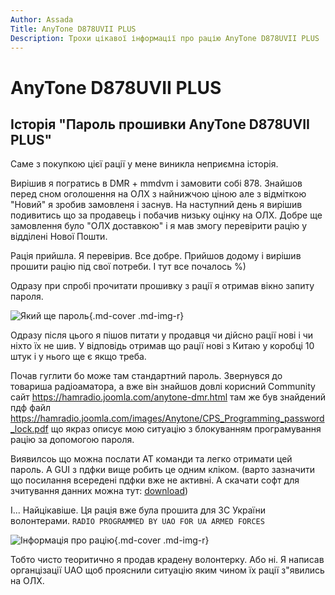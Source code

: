```yaml
---
Author: Assada
Title: AnyTone D878UVII PLUS
Description: Трохи цікавої інформації про рацію AnyTone D878UVII PLUS
---
```


# AnyTone D878UVII PLUS

## Історія "Пароль прошивки AnyTone D878UVII PLUS"

Саме з покупкою цієї рації у мене виникла неприємна історія.

Вирішив я погратись в DMR + mmdvm і замовити собі 878. Знайшов перед сном оголошення на ОЛХ з найнижчою ціною але з відміткою "Новий" я зробив замовленя і заснув.  На наступний день я вирішив подивитись що за продавець і побачив низьку оцінку на ОЛХ. Добре ще замовлення було "ОЛХ доставкою" і я мав змогу перевірити рацію у відділені Нової Пошти. 

Рація прийшла. Я перевірив. Все добре. Прийшов додому і вирішив прошити рацію під свої потреби. І тут все почалось %)

Одразу при спробі прочитати прошивку з рації я отримав вікно запиту пароля. 

![Який ще пароль](https://i.imgur.com/0MBAArR.png){.md-cover .md-img-r}

Одразу після цього я пішов питати у продавця чи дійсно рації нові і чи ніхто їх не шив. У відповідь отримав що рації нові з Китаю у коробці 10 штук і у нього ще є якщо треба.

Почав гуглити бо може там стандартний пароль. Звернувся до товариша радіоаматора, а вже він знайшов довлі корисний Community сайт https://hamradio.joomla.com/anytone-dmr.html там же був знайдений пдф файл https://hamradio.joomla.com/images/Anytone/CPS_Programming_password_lock.pdf що якраз описує мою ситуацію з блокуванням програмування рацію за допомогою пароля. 

Виявилсоь що можна послати АТ команди та легко отримати цей пароль. А GUI з пдфки вище робить це одним кліком. (варто зазначити що посилання всередені пдфки вже не активні. А скачати софт для зчитування данних можна тут: [download](https://up1.dead.guru/#8a0fws5OJQ38LwiOG40smw))

І... Найцікавіше. Ця рація вже була прошита для ЗС України волонтерами. `RADIO PROGRAMMED BY UAO FOR UA ARMED FORCES`

![Інформація про рацію](https://i.imgur.com/h5tPDLY.png){.md-cover .md-img-r}

Тобто чисто теоритично я продав крадену волонтерку. Або ні. Я написав органцізації UAO щоб прояснили ситуацію яким чином їх рації з"явились на ОЛХ.
